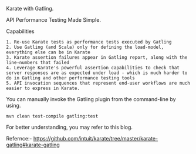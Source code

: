 Karate with Gatling.

API Performance Testing Made Simple.

Capabilities

    1. Re-use Karate tests as performance tests executed by Gatling
    2. Use Gatling (and Scala) only for defining the load-model, everything else can be in Karate
    3. Karate assertion failures appear in Gatling report, along with the line-numbers that failed
    4. Leverage Karate's powerful assertion capabilities to check that server responses are as expected under load - which is much harder to do in Gatling and other performance testing tools
    5. API invocation sequences that represent end-user workflows are much easier to express in Karate.

You can manually invoke the Gatling plugin from the command-line by using.

```mvn clean test-compile gatling:test```

For better understanding, you may refer to this blog.

Refernce:-
https://github.com/intuit/karate/tree/master/karate-gatling#karate-gatling





